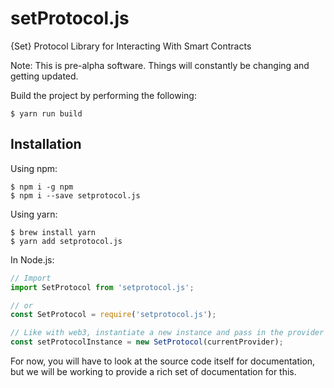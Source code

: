# setProtocol.js
{Set} Protocol Library for Interacting With Smart Contracts

Note: This is pre-alpha software. Things will constantly be changing and getting updated.

Build the project by performing the following:
```shell
$ yarn run build
```

## Installation
Using npm:
```shell
$ npm i -g npm
$ npm i --save setprotocol.js
```
Using yarn:
```shell
$ brew install yarn
$ yarn add setprotocol.js
```

In Node.js:
```js
// Import
import SetProtocol from 'setprotocol.js';

// or
const SetProtocol = require('setprotocol.js');

// Like with web3, instantiate a new instance and pass in the provider
const setProtocolInstance = new SetProtocol(currentProvider);
```

For now, you will have to look at the source code itself for documentation, but we will be working to provide a rich set of documentation for this.
